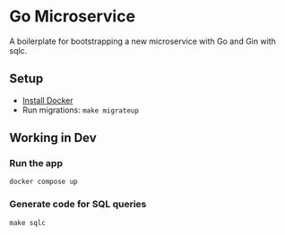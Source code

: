 # Go Microservice

A boilerplate for bootstrapping a new microservice with Go and Gin with sqlc.

## Setup

- [Install Docker](https://www.docker.com/products/docker-desktop)
- Run migrations: `make migrateup`

## Working in Dev

### Run the app
`docker compose up`

### Generate code for SQL queries
`make sqlc`
